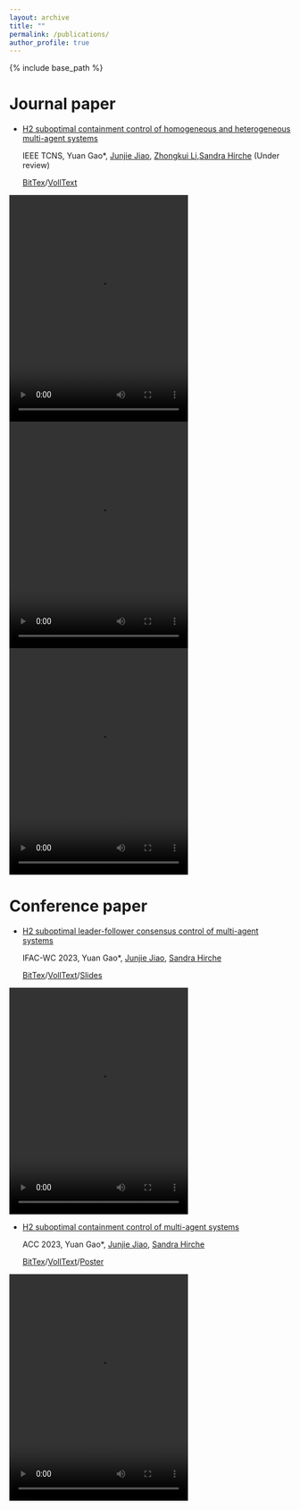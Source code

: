 ```yaml
---
layout: archive
title: ""
permalink: /publications/
author_profile: true
---
```


{% include base_path %}

Journal paper
======
* [H2 suboptimal containment control of homogeneous and heterogeneous multi-agent systems](https://arxiv.org/abs/2311.11337)
  
  IEEE TCNS, Yuan Gao*, [Junjie Jiao](https://junjiejiao.github.io/), [Zhongkui Li](https://en.coe.pku.edu.cn/faculty/facultyaz/891261.htm),[Sandra Hirche](https://www.professoren.tum.de/en/hirche-sandra) (Under review)
  
  [BitTex](https://scholar.googleusercontent.com/scholar.bib?q=info:Y0EJ5vYNDzsJ:scholar.google.com/&output=citation&scisdr=ClE6n-X0EM676hoWPs8:AFWwaeYAAAAAZbkQJs9Cj8as2lWMtAiJ7IrTNVU&scisig=AFWwaeYAAAAAZbkQJvvByCF3jRHr-3Yq6znVlLA&scisf=4&ct=citation&cd=-1&hl=de)/[VollText](https://arxiv.org/pdf/2311.11337.pdf)

<video width="320" height="405" loop="loop" autoplay="autoplay" src="https://github.com/yuan2023-control/TCNS/assets/89707029/242db174-c7fc-44a9-85a5-312d2a64cce7"></video>
<video width="320" height="405" loop="loop" autoplay="autoplay" src="https://github.com/yuan2023-control/TCNS/assets/89707029/99b2dce6-8c4b-41d1-9fbf-24040f4ce4b8"></video>
<video width="320" height="405" loop="loop" autoplay="autoplay" src="https://github.com/yuan2023-control/TCNS/assets/89707029/5b8bc94b-07cb-47aa-9931-743e532418e4"></video>

Conference paper
======
* [H2 suboptimal leader-follower consensus control of multi-agent systems](https://www.sciencedirect.com/science/article/pii/S2405896323017548)
  
  IFAC-WC 2023, Yuan Gao*, [Junjie Jiao](https://junjiejiao.github.io/), [Sandra Hirche](https://www.professoren.tum.de/en/hirche-sandra)
  
  [BitTex](https://scholar.googleusercontent.com/scholar.bib?q=info:9dSbbrQNcWsJ:scholar.google.com/&output=citation&scisdr=ClE6n-X0EM676hoboG0:AFWwaeYAAAAAZbkduG29z0ihm9CJbAQHWboXQsM&scisig=AFWwaeYAAAAAZbkduE76MOPRg1Rjx457_jcAIEY&scisf=4&ct=citation&cd=-1&hl=de&scfhb=1)/[VollText](https://mediatum.ub.tum.de/doc/1717850/document.pdf)/[Slides](https://github.com/yuan2023-control/IFAC2023/blob/main/ifac2023.pdf)

<video width="320" height="405" loop="loop" autoplay="autoplay" src="https://github.com/Yuan28082021/IFAC2023/assets/89707029/f765e8f5-73d3-4862-8e53-e9c7976a900e"></video>

* [H2 suboptimal containment control of multi-agent systems](https://ieeexplore.ieee.org/abstract/document/10156193)
  
  ACC 2023, Yuan Gao*, [Junjie Jiao](https://junjiejiao.github.io/), [Sandra Hirche](https://www.professoren.tum.de/en/hirche-sandra)
  
  [BitTex](https://scholar.googleusercontent.com/scholar.bib?q=info:pAjh2wZtvtgJ:scholar.google.com/&output=citation&scisdr=ClE6n-X0EM676hoY_Ew:AFWwaeYAAAAAZbke5EyCz9mjaNopTPap_0t6GAs&scisig=AFWwaeYAAAAAZbke5LygWFLH2kG6f8MgTV_NBps&scisf=4&ct=citation&cd=-1&hl=de&scfhb=1)/[VollText](https://mediatum.ub.tum.de/doc/1717848/document.pdf)/[Poster](https://github.com/Yuan28082021/ACC2023/assets/89707029/52b6979c-ca3d-4b20-a92e-d6c2a0cc603e)

<video width="320" height="405" loop="loop" autoplay="autoplay" src="https://github.com/Yuan28082021/ACC2023/assets/89707029/6e68e9ea-902a-4be2-ba78-b21cdf417b1b"></video>



  
